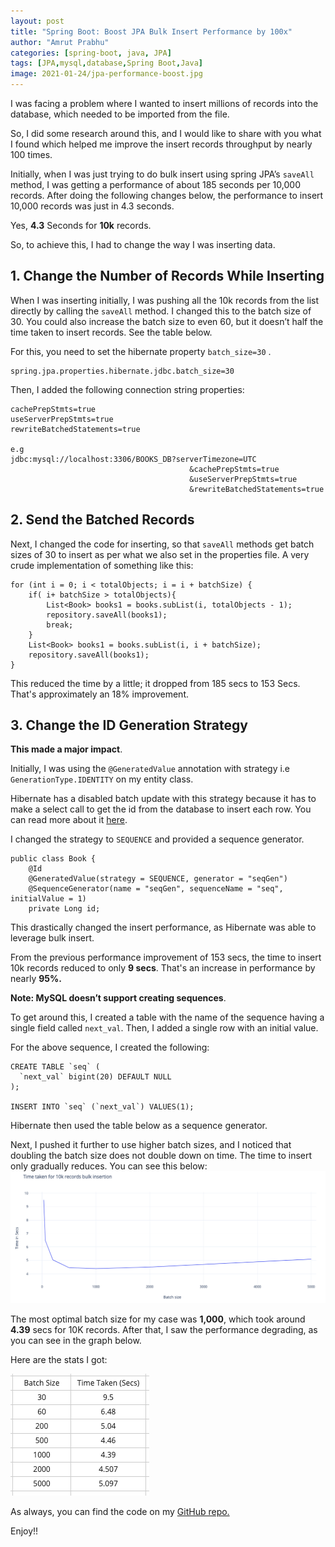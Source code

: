 ```yaml
---
layout: post
title: "Spring Boot: Boost JPA Bulk Insert Performance by 100x"
author: "Amrut Prabhu"
categories: [spring-boot, java, JPA]
tags: [JPA,mysql,database,Spring Boot,Java]
image: 2021-01-24/jpa-performance-boost.jpg
---
```


I was facing a problem where I wanted to insert millions of records into the database, which needed to be imported from the file.

So, I did some research around this, and I would like to share with you what I found which helped me improve the insert records throughput by nearly 100 times.

Initially, when I was just trying to do bulk insert using spring JPA’s  `saveAll`  method, I was getting a performance of about 185 seconds per 10,000 records. After doing the following changes below, the performance to insert 10,000 records was just in 4.3 seconds.

Yes,  **4.3**  Seconds for  **10k**  records.

So, to achieve this, I had to change the way I was inserting data.

## 1. Change the Number of Records While Inserting

When I was inserting initially, I was pushing all the 10k records from the list directly by calling the  `saveAll`  method. I changed this to the batch size of 30. You could also increase the batch size to even 60, but it doesn’t half the time taken to insert records. See the table below.

For this, you need to set the hibernate property  `batch_size=30` .

	spring.jpa.properties.hibernate.jdbc.batch_size=30
Then, I added the following connection string properties:

	cachePrepStmts=true
	useServerPrepStmts=true
	rewriteBatchedStatements=true

	e.g
	jdbc:mysql://localhost:3306/BOOKS_DB?serverTimezone=UTC
											&cachePrepStmts=true
											&useServerPrepStmts=true
											&rewriteBatchedStatements=true

## **2. Send the Batched Records**

Next, I changed the code for inserting, so that  `saveAll`  methods get batch sizes of 30 to insert as per what we also set in the properties file. A very crude implementation of something like this:

	for (int i = 0; i < totalObjects; i = i + batchSize) {
	    if( i+ batchSize > totalObjects){
	        List<Book> books1 = books.subList(i, totalObjects - 1);
	        repository.saveAll(books1);
	        break;
	    }
	    List<Book> books1 = books.subList(i, i + batchSize);
	    repository.saveAll(books1);
	}

This reduced the time by a little; it dropped from 185 secs to 153 Secs. That's approximately an 18% improvement.

## **3. Change the ID Generation Strategy**

**This made a major impact**.

Initially, I was using the  `@GeneratedValue`  annotation with strategy i.e  `GenerationType.IDENTITY`  on my entity class.

Hibernate has a disabled batch update with this strategy because it has to make a select call to get the id from the database to insert each row. You can read more about it  [here](https://docs.jboss.org/hibernate/orm/4.3/manual/en-US/html/ch15.html).

I changed the strategy to  `SEQUENCE`  and provided a sequence generator.

	public class Book {
	    @Id
	    @GeneratedValue(strategy = SEQUENCE, generator = "seqGen")
	    @SequenceGenerator(name = "seqGen", sequenceName = "seq", initialValue = 1)
	    private Long id;

This drastically changed the insert performance, as Hibernate was able to leverage bulk insert.

From the previous performance improvement of 153 secs, the time to insert 10k records reduced to only  **9 secs**. That's an increase in performance by nearly  **95%.**

**Note: MySQL doesn’t support creating sequences**.

To get around this, I created a table with the name of the sequence having a single field called  `next_val`. Then, I added a single row with an initial value.

For the above sequence, I created the following:

	CREATE TABLE `seq` (
	  `next_val` bigint(20) DEFAULT NULL
	);

	INSERT INTO `seq` (`next_val`) VALUES(1);
Hibernate then used the table below as a sequence generator.

Next, I pushed it further to use higher batch sizes, and I noticed that doubling the batch size does not double down on time. The time to insert only gradually reduces. You can see this below:
![jpa-insert-performance-statistics](/assets/img/2021-01-24/stats.png)

The most optimal batch size for my case was  **1,000**,  which took around  **4.39**  secs for 10K records. After that, I saw the performance degrading, as you can see in the graph below.

Here are the stats I got:

![jpa-insert-performance-statistics](/assets/img/2021-01-24/stats-table.png)

As always, you can find the code on my [GitHub repo.](https://github.com/amrutprabhu/spring-boot-jpa-bulk-insert-performance)

Enjoy!!
